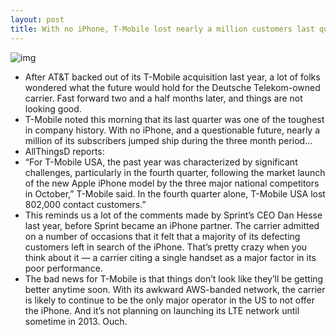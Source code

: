 ```yaml
---
layout: post
title: With no iPhone, T-Mobile lost nearly a million customers last quarter
---
```

![img](http://media.idownloadblog.com/wp-content/uploads/2012/02/T-Mobile-sign-web.jpg)
* After AT&T backed out of its T-Mobile acquisition last year, a lot of folks wondered what the future would hold for the Deutsche Telekom-owned carrier. Fast forward two and a half months later, and things are not looking good.
* T-Mobile noted this morning that its last quarter was one of the toughest in company history. With no iPhone, and a questionable future, nearly a million of its subscribers jumped ship during the three month period…
* AllThingsD reports:
* “For T-Mobile USA, the past year was characterized by significant challenges, particularly in the fourth quarter, following the market launch of the new Apple iPhone model by the three major national competitors in October,” T-Mobile said. In the fourth quarter alone, T-Mobile USA lost 802,000 contact customers.”
* This reminds us a lot of the comments made by Sprint’s CEO Dan Hesse last year, before Sprint became an iPhone partner. The carrier admitted on a number of occasions that it felt that a majority of its defecting customers left in search of the iPhone. That’s pretty crazy when you think about it — a carrier citing a single handset as a major factor in its poor performance.
* The bad news for T-Mobile is that things don’t look like they’ll be getting better anytime soon. With its awkward AWS-banded network, the carrier is likely to continue to be the only major operator in the US to not offer the iPhone. And it’s not planning on launching its LTE network until sometime in 2013. Ouch.

